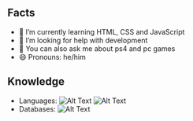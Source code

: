 ## Facts

- 🌱 I’m currently learning HTML, CSS and JavaScript
- 🤔 I’m looking for help with development
- 💬 You can also ask me about ps4 and pc games
- 😄 Pronouns: he/him

## Knowledge
- Languages: ![Alt Text](https://camo.githubusercontent.com/690be1a330f850624d7bc0542ebff05fcd5e91879e7ca49ac72e56a8200f6005/68747470733a2f2f696d672e736869656c64732e696f2f62616467652f2d6a6176612d3030373339363f7374796c653d666c6174266c6f676f3d6a617661) ![Alt Text](https://camo.githubusercontent.com/4b30b4c40d84c6fe0a2f12d9d710873a534bda8237bfd2a7fdb6794ab18c4ae9/68747470733a2f2f696d672e736869656c64732e696f2f62616467652f2d507974686f6e2d3337373641423f7374796c653d666c6174266c6f676f3d507974686f6e266c6f676f436f6c6f723d7768697465)
- Databases: ![Alt Text](https://camo.githubusercontent.com/8152ce18af98a5bbcf8dfef8512f61c25889097e4b6a5ec0f58d46c8ff4b482f/68747470733a2f2f696d672e736869656c64732e696f2f62616467652f2d4d7953514c2d3434373941313f7374796c653d666c6174266c6f676f3d6d7973716c266c6f676f436f6c6f723d7768697465)
